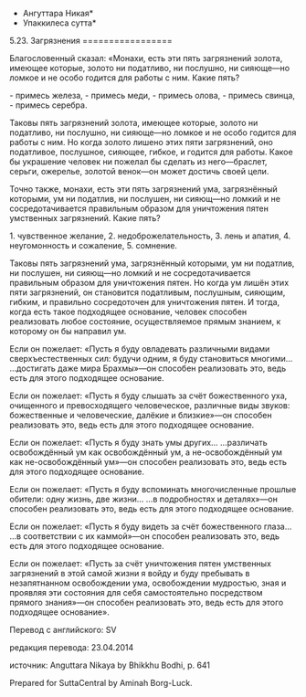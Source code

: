 * Ангуттара Никая*
* Упаккилеса сутта*

5\.23\. Загрязнения
\=\=\=\=\=\=\=\=\=\=\=\=\=\=\=\=\=

Благословенный сказал: «Монахи, есть эти пять загрязнений золота, имеющее которые, золото ни податливо, ни послушно, ни сияюще—но ломкое и не особо годится для работы с ним\. Какие пять?

\- примесь железа,
\- примесь меди,
\- примесь олова,
\- примесь свинца,
\- примесь серебра\.

Таковы пять загрязнений золота, имеющее которые, золото ни податливо, ни послушно, ни сияюще—но ломкое и не особо годится для работы с ним\. Но когда золото лишено этих пяти загрязнений, оно податливое, послушное, сияющее, гибкое, и годится для работы\. Какое бы украшение человек ни пожелал бы сделать из него—браслет, серьги, ожерелье, золотой венок—он может достичь своей цели\.

Точно также, монахи, есть эти пять загрязнений ума, загрязнённый которыми, ум ни податлив, ни послушен, ни сияющ—но ломкий и не сосредотачивается правильным образом для уничтожения пятен умственных загрязнений\. Какие пять?

1\. чувственное желание,
2\. недоброжелательность,
3\. лень и апатия,
4\. неугомонность и сожаление,
5\. сомнение\.

Таковы пять загрязнений ума, загрязнённый которыми, ум ни податлив, ни послушен, ни сияющ—но ломкий и не сосредотачивается правильным образом для уничтожения пятен\. Но когда ум лишён этих пяти загрязнений, он становится податливым, послушным, сияющим, гибким, и правильно сосредоточен для уничтожения пятен\. И тогда, когда есть такое подходящее основание, человек способен реализовать любое состояние, осуществляемое прямым знанием, к которому он бы направил ум\.

Если он пожелает: «Пусть я буду овладевать различными видами сверхъестественных сил: будучи одним, я буду становиться многими… …достигать даже мира Брахмы»—он способен реализовать это, ведь есть для этого подходящее основание\.

Если он пожелает: «Пусть я буду слышать за счёт божественного уха, очищенного и превосходящего человеческое, различные виды звуков: божественные и человеческие, далёкие и близкие»—он способен реализовать это, ведь есть для этого подходящее основание\.

Если он пожелает: «Пусть я буду знать умы других… …различать освобождённый ум как освобождённый ум, а не\-освобождённый ум как не\-освобождённый ум»—он способен реализовать это, ведь есть для этого подходящее основание\.

Если он пожелает: «Пусть я буду вспоминать многочисленные прошлые обители: одну жизнь, две жизни… …в подробностях и деталях»—он способен реализовать это, ведь есть для этого подходящее основание\.

Если он пожелает: «Пусть я буду видеть за счёт божественного глаза… …в соответствии с их каммой»—он способен реализовать это, ведь есть для этого подходящее основание\.

Если он пожелает: «Пусть за счёт уничтожения пятен умственных загрязнений в этой самой жизни я войду и буду пребывать в незапятнанном освобождении ума, освобождении мудростью, зная и проявляя эти состояния для себя самостоятельно посредством прямого знания»—он способен реализовать это, ведь есть для этого подходящее основание»\.

Перевод с английского: SV

редакция перевода: 23\.04\.2014

источник: Anguttara Nikaya by Bhikkhu Bodhi, p\. 641

Prepared for SuttaCentral by Aminah Borg\-Luck\.